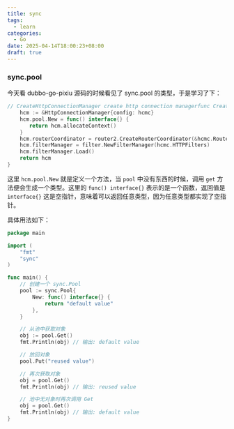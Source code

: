 ```yaml
---
title: sync
tags:
  - learn
categories:
  - Go
date: 2025-04-14T18:00:23+08:00
draft: true
---
```

### sync.pool

今天看 dubbo-go-pixiu 源码的时候看见了 sync.pool 的类型，于是学习了下：

```go
// CreateHttpConnectionManager create http connection managerfunc CreateHttpConnectionManager(hcmc *model.HttpConnectionManagerConfig) *HttpConnectionManager {  
    hcm := &HttpConnectionManager{config: hcmc}  
    hcm.pool.New = func() interface{} {  
       return hcm.allocateContext()  
    }  
    hcm.routerCoordinator = router2.CreateRouterCoordinator(&hcmc.RouteConfig)  
    hcm.filterManager = filter.NewFilterManager(hcmc.HTTPFilters)  
    hcm.filterManager.Load()  
    return hcm  
}
```

这里 `hcm.pool.New` 就是定义一个方法，当 `pool` 中没有东西的时候，调用 `get` 方法便会生成一个类型。这里的 `func() interface{}` 表示的是一个函数，返回值是 `interface{}` 这是空指针，意味着可以返回任意类型，因为任意类型都实现了空指针。

具体用法如下：

```go
package main

import (
	"fmt"
	"sync"
)

func main() {
	// 创建一个 sync.Pool
	pool := sync.Pool{
		New: func() interface{} {
			return "default value"
		},
	}

	// 从池中获取对象
	obj := pool.Get()
	fmt.Println(obj) // 输出: default value

	// 放回对象
	pool.Put("reused value")

	// 再次获取对象
	obj = pool.Get()
	fmt.Println(obj) // 输出: reused value

	// 池中无对象时再次调用 Get
	obj = pool.Get()
	fmt.Println(obj) // 输出: default value
}
```

